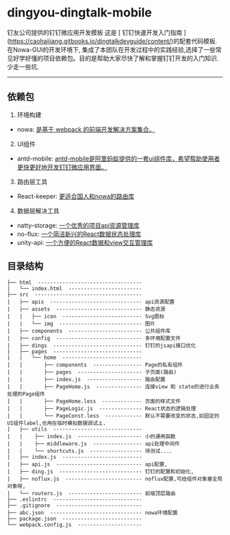# dingyou-dingtalk-mobile
  钉友公司提供的钉钉微应用开发模板
  这是 [ 钉钉快速开发入门指南 ] (https://caohaijiang.gitbooks.io/dingtalkdevguide/content/)的配套代码模板. 
  在Nowa-GUI的开发环境下, 集成了本团队在开发过程中的实践经验,选择了一些常见好学好懂的项目依赖包。目的是帮助大家尽快了解和掌握钉钉开发的入门知识.少走一些坑.

---

## 依赖包

1. 环境构建
* nowa: [是基于 webpack 的前端开发解决方案集合。](http://nowa-webpack.github.io/docs/)

2. UI组件
* antd-mobile: [antd-mobile是阿里蚂蚁提供的一套ui组件库，希望帮助使用者更快更好地开发钉钉微应用界面。](https://mobile.ant.design/)

3. 路由层工具
* React-keeper: [更适合国人和nowa的路由库](https://github.com/Jias/natty-fetch)

4. 数据层解决工具

* natty-storage: [一个优秀的项目api资源管理库](https://github.com/Jias/natty-fetch)
* no-flux:  [一个简洁新兴的React数据状态处理库](https://github.com/fengsx/no-flux)
* unity-api: [一个方便的React数据和view交互管理库](https://github.com/fengsx/no-flux)

## 目录结构
```
├── html  ---------------------------------- 
|   └── index.html  ------------------------
├── src  ----------------------------------- 
|   ├── apis  ------------------------------ api资源配置
|   ├── assets  ---------------------------- 静态资源
|   |   ├── icon  -------------------------- Svg图标
|   |   └── img  --------------------------- 图片
|   ├── components  ------------------------ 公共组件库
|   ├── config  ---------------------------- 多环境配置文件
|   ├── dings  ----------------------------- 钉钉的jsapi接口优化
|   ├── pages  -----------------------------
|   |   └── home  --------------------------
|   |       ├── components  ---------------- Page的私有组件
|   |       ├── pages  --------------------- 子页面(路由)
|   |       ├── index.js  ------------------ 路由配置
|   |       ├── PageHome.js  --------------- 连接view 和 state的进行业务处理的Page组件
|   |       ├── PageHome.less  ------------- 页面的样式文件
|   |       ├── PageLogic.js  -------------- React状态的逻辑处理
|   |       └── PageConst.less  ------------ 默认不需要改变的状态,如固定的UI组件label,也用在临时模拟数据调试上.
|   ├── utils  ----------------------------- 
|   |    ├── index.js  --------------------- 小的通用函数
|   |    ├── middleware.js  ---------------- api处理中间件
|   |    └── shortcuts.js  ----------------- 待测试....
|   ├── index.js  -------------------------- 
|   ├── api.js  ---------------------------- api配置,
|   ├── ding.js  --------------------------- 钉钉的配置和初始化,
|   ├── noflux.js  ------------------------- noflux配置,可给组件对象塞全局对象呀,
|   └── routers.js  ------------------------ 前端顶层路由
├── .eslintrc  ----------------------------- 
├── .gitignore  ----------------------------
├── abc.json  ------------------------------ nowa环境配置
├── package.json  -------------------------- 
└── webpack.config.js  --------------------- 

```
